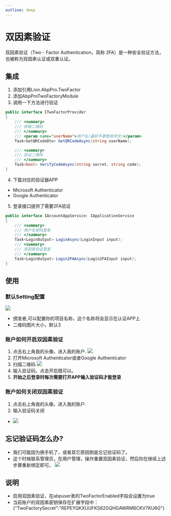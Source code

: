 ```yaml
---
outline: deep
---
```

# 双因素验证
双因素验证（Two - Factor Authentication，简称 2FA）是一种安全验证方法，也被称为双因素认证或双重认证。


## 集成
1. 添加引用Lion.AbpPro.TwoFactor
2. 添加AbpProTwoFactoryModule
3. 调用一下方法进行验证
```csharp
public interface ITwoFactorProvider
{
    /// <summary>
    /// 获取二维码
    /// </summary>
    /// <param name="userName">用户名(最好不要使用中文)</param>
    Task<GetQRCodeDto> GetQRCodeAsync(string userName);

    /// <summary>
    /// 验证二维码
    /// </summary>
    Task<bool> VerifyCodeAsync(string secret, string code);
}
```
4. 下载对应的验证器APP
- Microsoft Authenticator
- Google Authenticator

5. 登录接口提供了需要2FA验证
```csharp
public interface IAccountAppService: IApplicationService
{
    /// <summary>
    /// 用户名密码登录
    /// </summary>
    Task<LoginOutput> LoginAsync(LoginInput input);
    /// <summary>
    /// 双因素验证登录
    /// </summary>
    Task<LoginOutput> Login2FAAsync(Login2FAInput input);
}
```

## 使用
### 默认Setting配置
![](https://lion-foods.oss-cn-beijing.aliyuncs.com/vben5/2fa-setting.png)
- 颁发者,可以配置你的项目名称，这个名称将会显示在认证APP上
- 二维码图片大小，默认3

### 账户如何开启双因素验证
1. 点击右上角我的头像，进入我的账户.
![](https://lion-foods.oss-cn-beijing.aliyuncs.com/vben5/2fa-profile.png)
2. 打开Microsoft Authenticator或者Google Authenticator
3. 扫描二维码
![](https://lion-foods.oss-cn-beijing.aliyuncs.com/vben5/2fa-app.jpg)
4. 输入验证码，点击开启既可以。
5. **开始之后登录时每次需要打开APP输入验证码才能登录**

### 账户如何关闭双因素验证
1. 点击右上角我的头像，进入我的账户.
2. 输入验证码关闭
- ![](https://lion-foods.oss-cn-beijing.aliyuncs.com/vben5/2fa-close.png)

## 忘记验证码怎么办?
- 我们可能因为换手机了，或者其它原因倒是忘记验证码了。
- 这个时候联系管理员，在用户管理，操作重置双因素验证，然后你在继续上述步骤重新绑定即可。
![](https://lion-foods.oss-cn-beijing.aliyuncs.com/vben5/2fa-reset.png)

## 说明
- 启用双因素验证，在abpuser表的TwoFactorEnabled字段会设置为true
- 当前账户的双因素密钥保存在扩展字段中：{"TwoFactorySecret":"REPEYQKXUUFKS62GQHGAWRMBCKV7KU6G"}

